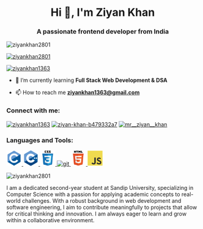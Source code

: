 <h1 align="center">Hi 👋, I'm Ziyan Khan</h1>
<h3 align="center">A passionate frontend developer from India</h3>

<p align="left"> <img src="https://komarev.com/ghpvc/?username=ziyankhan2801&label=Profile%20views&color=0e75b6&style=flat" alt="ziyankhan2801" /> </p>

<p align="left"> <a href="https://github.com/ryo-ma/github-profile-trophy"><img src="https://github-profile-trophy.vercel.app/?username=ziyankhan2801" alt="ziyankhan2801" /></a> </p>

<p align="left"> <a href="https://twitter.com/ziyankhan1363" target="blank"><img src="https://img.shields.io/twitter/follow/ziyankhan1363?logo=twitter&style=for-the-badge" alt="ziyankhan1363" /></a> </p>

- 🌱 I’m currently learning **Full Stack Web Development & DSA**

- 📫 How to reach me **ziyankhan1363@gmail.com**

<h3 align="left">Connect with me:</h3>
<p align="left">
<a href="https://twitter.com/ziyankhan1363" target="blank"><img align="center" src="https://raw.githubusercontent.com/rahuldkjain/github-profile-readme-generator/master/src/images/icons/Social/twitter.svg" alt="ziyankhan1363" height="30" width="40" /></a>
<a href="https://linkedin.com/in/ziyan-khan-b479332a7" target="blank"><img align="center" src="https://raw.githubusercontent.com/rahuldkjain/github-profile-readme-generator/master/src/images/icons/Social/linked-in-alt.svg" alt="ziyan-khan-b479332a7" height="30" width="40" /></a>
<a href="https://instagram.com/mr__ziyan__khan" target="blank"><img align="center" src="https://raw.githubusercontent.com/rahuldkjain/github-profile-readme-generator/master/src/images/icons/Social/instagram.svg" alt="mr__ziyan__khan" height="30" width="40" /></a>
</p>

<h3 align="left">Languages and Tools:</h3>
<p align="left"> <a href="https://www.cprogramming.com/" target="_blank" rel="noreferrer"> <img src="https://raw.githubusercontent.com/devicons/devicon/master/icons/c/c-original.svg" alt="c" width="40" height="40"/> </a> <a href="https://www.w3schools.com/cpp/" target="_blank" rel="noreferrer"> <img src="https://raw.githubusercontent.com/devicons/devicon/master/icons/cplusplus/cplusplus-original.svg" alt="cplusplus" width="40" height="40"/> </a> <a href="https://www.w3schools.com/css/" target="_blank" rel="noreferrer"> <img src="https://raw.githubusercontent.com/devicons/devicon/master/icons/css3/css3-original-wordmark.svg" alt="css3" width="40" height="40"/> </a> <a href="https://git-scm.com/" target="_blank" rel="noreferrer"> <img src="https://www.vectorlogo.zone/logos/git-scm/git-scm-icon.svg" alt="git" width="40" height="40"/> </a> <a href="https://www.w3.org/html/" target="_blank" rel="noreferrer"> <img src="https://raw.githubusercontent.com/devicons/devicon/master/icons/html5/html5-original-wordmark.svg" alt="html5" width="40" height="40"/> </a> <a href="https://developer.mozilla.org/en-US/docs/Web/JavaScript" target="_blank" rel="noreferrer"> <img src="https://raw.githubusercontent.com/devicons/devicon/master/icons/javascript/javascript-original.svg" alt="javascript" width="40" height="40"/> </a> </p>

<p><img align="center" src="https://github-readme-stats.vercel.app/api/top-langs?username=ziyankhan2801&show_icons=true&locale=en&layout=compact" alt="ziyankhan2801" /></p>



I am a dedicated second-year student at Sandip University, specializing
in Computer Science with a passion for applying academic concepts to
real-world challenges. With a robust background in web development
and software engineering, I aim to contribute meaningfully to projects
that allow for critical thinking and innovation. I am always eager to learn
and grow within a collaborative environment.